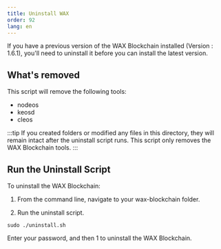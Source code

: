 ```yaml
---
title: Uninstall WAX
order: 92
lang: en
---
```


If you have a previous version of the WAX Blockchain installed (Version : 1.6.1), you'll need to uninstall it before you can install the latest version. 

## What's removed

This script will remove the following tools:

* nodeos
* keosd
* cleos

:::tip
If you created folders or modified any files in this directory, they will remain intact after the uninstall script runs. This script only removes the WAX Blockchain tools.
:::

## Run the Uninstall Script

To uninstall the WAX Blockchain:

1. From the command line, navigate to your wax-blockchain folder.

2. Run the uninstall script.

```
sudo ./uninstall.sh
```

Enter your password, and then 1 to uninstall the WAX Blockchain. 

